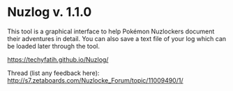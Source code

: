# Nuzlog v. 1.1.0
This tool is a graphical interface to help Pokémon Nuzlockers document their adventures in detail. You can also save a text file of your log which can be loaded later through the tool.

https://techyfatih.github.io/Nuzlog/

Thread (list any feedback here):
http://s7.zetaboards.com/Nuzlocke_Forum/topic/11009490/1/